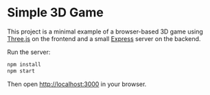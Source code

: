 # Simple 3D Game

This project is a minimal example of a browser-based 3D game using [Three.js](https://threejs.org/) on the frontend and a small [Express](https://expressjs.com/) server on the backend.

Run the server:

```bash
npm install
npm start
```

Then open <http://localhost:3000> in your browser.
